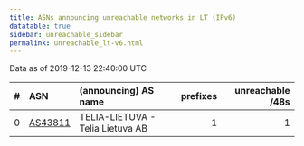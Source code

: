 ```yaml
---
title: ASNs announcing unreachable networks in LT (IPv6)
datatable: true
sidebar: unreachable_sidebar
permalink: unreachable_lt-v6.html
---
```


Data as of 2019-12-13 22:40:00 UTC


<div class="datatable-begin"></div>

|   # | ASN                                    | (announcing) AS name             |   prefixes |   unreachable /48s |
|----:|:---------------------------------------|:---------------------------------|-----------:|-------------------:|
|   0 | [AS43811](unreachable_AS43811-v6.html) | TELIA-LIETUVA - Telia Lietuva AB |          1 |                  1 |

<div class="datatable-end"></div>